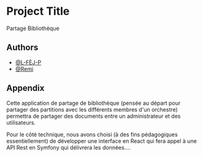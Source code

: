 
# Project Title

Partage Bibliothèque


## Authors

- [@L-FÈJ-P](https://github.com/ElphP)
- [@Remi](https://github.com/jeSuisUnDeveloppeur)


## Appendix

Cette application de partage de bibliothèque (pensée au départ pour partager des partitions avec les différents membres d'un orchestre) permettra de partager des documents entre un administrateur et des utilisateurs.

Pour le côté technique, nous avons choisi (à des fins pédagogiques essentiellement) de développer une interface en React qui fera appel à une API Rest en Symfony qui délivrera les données....



